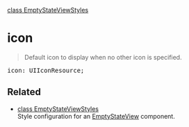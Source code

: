 [class EmptyStateViewStyles](EmptyStateViewStyles.md)

# icon

> Default icon to display when no other icon is specified.

<pre class="docgen_signature">icon: UIIconResource;</pre>

## Related

- [<!--{ref:class}-->class EmptyStateViewStyles](EmptyStateViewStyles.md) \
    Style configuration for an [EmptyStateView](EmptyStateView.md) component.
